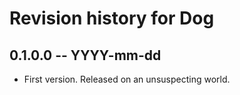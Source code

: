 # Revision history for Dog

## 0.1.0.0  -- YYYY-mm-dd

* First version. Released on an unsuspecting world.
